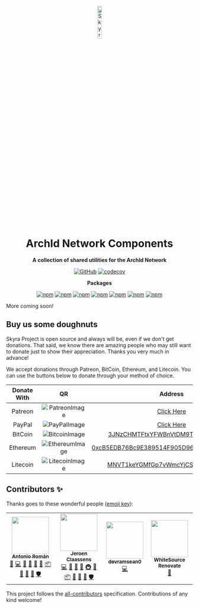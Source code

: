 <div align="center">

<img src="https://github.com/NM-EEA-Y.png" width="15%" alt="Skyra Logo">

# ArchId Network Components

**A collection of shared utilities for the ArchId Network**

[![GitHub](https://img.shields.io/github/license/skyra-project/archid-components)](https://github.com/skyra-project/archid-components/blob/main/LICENSE.md)
[![codecov](https://codecov.io/gh/skyra-project/archid-components/branch/main/graph/badge.svg?token=CJP65GQC8K)](https://codecov.io/gh/skyra-project/archid-components)

**Packages**

[![npm](https://img.shields.io/npm/v/@skyra/env-utilities?color=crimson&logo=npm&style=flat-square&label=@skyra/env-utilities)](https://www.npmjs.com/package/@skyra/env-utilities)
[![npm](https://img.shields.io/npm/v/@skyra/http-framework?color=crimson&logo=npm&style=flat-square&label=@skyra/http-framework)](https://www.npmjs.com/package/@skyra/http-framework)
[![npm](https://img.shields.io/npm/v/@skyra/http-framework-i18n?color=crimson&logo=npm&style=flat-square&label=@skyra/http-framework-i18n)](https://www.npmjs.com/package/@skyra/http-framework-i18n)
[![npm](https://img.shields.io/npm/v/@skyra/i18next-backend?color=crimson&logo=npm&style=flat-square&label=@skyra/i18next-backend)](https://www.npmjs.com/package/@skyra/i18next-backend)
[![npm](https://img.shields.io/npm/v/@skyra/shared-gateway-pieces?color=crimson&logo=npm&style=flat-square&label=@skyra/shared-gateway-pieces)](https://www.npmjs.com/package/@skyra/shared-gateway-pieces)
[![npm](https://img.shields.io/npm/v/@skyra/shared-http-pieces?color=crimson&logo=npm&style=flat-square&label=@skyra/shared-http-pieces)](https://www.npmjs.com/package/@skyra/shared-http-pieces)
[![npm](https://img.shields.io/npm/v/@skyra/start-banner?color=crimson&logo=npm&style=flat-square&label=@skyra/start-banner)](https://www.npmjs.com/package/@skyra/start-banner)

</div>

More coming soon!

## Buy us some doughnuts

Skyra Project is open source and always will be, even if we don't get donations. That said, we know there are amazing people who
may still want to donate just to show their appreciation. Thanks you very much in advance!

We accept donations through Patreon, BitCoin, Ethereum, and Litecoin. You can use the buttons below to donate through your method of choice.

| Donate With |         QR         |                        Address                         |
| :---------: | :----------------: | :----------------------------------------------------: |
|   Patreon   | ![PatreonImage][]  |                 [Click Here][patreon]                  |
|   PayPal    |  ![PayPalImage][]  |                  [Click Here][paypal]                  |
|   BitCoin   | ![BitcoinImage][]  |     [3JNzCHMTFtxYFWBnVtDM9Tt34zFbKvdwco][bitcoin]      |
|  Ethereum   | ![EthereumImage][] | [0xcB5EDB76Bc9E389514F905D9680589004C00190c][ethereum] |
|  Litecoin   | ![LitecoinImage][] |     [MNVT1keYGMfGp7vWmcYjCS8ntU8LNvjnqM][litecoin]     |

## Contributors ✨

Thanks goes to these wonderful people ([emoji key](https://allcontributors.org/docs/en/emoji-key)):

<!-- ALL-CONTRIBUTORS-LIST:START - Do not remove or modify this section -->
<!-- prettier-ignore-start -->
<!-- markdownlint-disable -->
<table>
  <tr>
    <td align="center"><a href="https://github.com/kyranet"><img src="https://avatars0.githubusercontent.com/u/24852502?v=4?s=100" width="100px;" alt=""/><br /><sub><b>Antonio Román</b></sub></a><br /><a href="https://github.com/skyra-project/archid-components/issues?q=author%3Akyranet" title="Bug reports">🐛</a> <a href="https://github.com/skyra-project/archid-components/commits?author=kyranet" title="Code">💻</a> <a href="#design-kyranet" title="Design">🎨</a> <a href="https://github.com/skyra-project/archid-components/commits?author=kyranet" title="Documentation">📖</a> <a href="#ideas-kyranet" title="Ideas, Planning, & Feedback">🤔</a> <a href="#maintenance-kyranet" title="Maintenance">🚧</a> <a href="#platform-kyranet" title="Packaging/porting to new platform">📦</a> <a href="#projectManagement-kyranet" title="Project Management">📆</a> <a href="#question-kyranet" title="Answering Questions">💬</a> <a href="https://github.com/skyra-project/archid-components/pulls?q=is%3Apr+reviewed-by%3Akyranet" title="Reviewed Pull Requests">👀</a> <a href="#security-kyranet" title="Security">🛡️</a></td>
    <td align="center"><a href="https://favware.tech/"><img src="https://avatars3.githubusercontent.com/u/4019718?v=4?s=100" width="100px;" alt=""/><br /><sub><b>Jeroen Claassens</b></sub></a><br /><a href="https://github.com/skyra-project/archid-components/commits?author=favna" title="Code">💻</a> <a href="#design-favna" title="Design">🎨</a> <a href="https://github.com/skyra-project/archid-components/commits?author=favna" title="Documentation">📖</a> <a href="#ideas-favna" title="Ideas, Planning, & Feedback">🤔</a> <a href="#infra-favna" title="Infrastructure (Hosting, Build-Tools, etc)">🚇</a> <a href="#maintenance-favna" title="Maintenance">🚧</a> <a href="#platform-favna" title="Packaging/porting to new platform">📦</a> <a href="#projectManagement-favna" title="Project Management">📆</a> <a href="#question-favna" title="Answering Questions">💬</a> <a href="https://github.com/skyra-project/archid-components/pulls?q=is%3Apr+reviewed-by%3Afavna" title="Reviewed Pull Requests">👀</a> <a href="#security-favna" title="Security">🛡️</a></td>
    <td align="center"><a href="https://github.com/devramsean0"><img src="https://avatars.githubusercontent.com/u/81807361?v=4?s=100" width="100px;" alt=""/><br /><sub><b>devramsean0</b></sub></a><br /><a href="https://github.com/skyra-project/archid-components/commits?author=devramsean0" title="Code">💻</a></td>
    <td align="center"><a href="https://renovate.whitesourcesoftware.com/"><img src="https://avatars.githubusercontent.com/u/25180681?v=4?s=100" width="100px;" alt=""/><br /><sub><b>WhiteSource Renovate</b></sub></a><br /><a href="#maintenance-renovate-bot" title="Maintenance">🚧</a></td>
  </tr>
</table>

<!-- markdownlint-restore -->
<!-- prettier-ignore-end -->

<!-- ALL-CONTRIBUTORS-LIST:END -->

This project follows the [all-contributors](https://github.com/all-contributors/all-contributors) specification. Contributions of any kind welcome!

<!----------------- LINKS --------------->

[bitcoin]: bitcoin:3JNzCHMTFtxYFWBnVtDM9Tt34zFbKvdwco?amount=0.01&label=Skyra%20Discord%20Bot
[bitcoinimage]: https://cdn.skyra.pw/gh-assets/bitcoin.png
[ethereum]: ethereum:0xcB5EDB76Bc9E389514F905D9680589004C00190c?amount=0.01&label=Skyra%20Discord%20Bot
[ethereumimage]: https://cdn.skyra.pw/gh-assets/ethereum.png
[litecoin]: litecoin:MNVT1keYGMfGp7vWmcYjCS8ntU8LNvjnqM?amount=0.01&label=Skyra%20Discord%20Bot
[litecoinimage]: https://cdn.skyra.pw/gh-assets/litecoin.png
[patreon]: https://donate.skyra.pw/patreon
[patreonimage]: https://cdn.skyra.pw/gh-assets/patreon.png
[paypal]: https://donate.skyra.pw/paypal
[paypalimage]: https://cdn.skyra.pw/gh-assets/paypal.png
